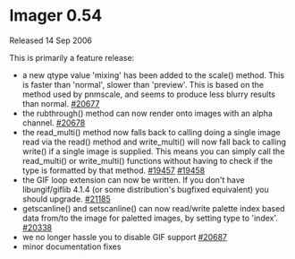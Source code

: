 # Imager 0.54

Released 14 Sep 2006

This is primarily a feature release:
- a new qtype value 'mixing' has been added to the scale() method. This is faster than 'normal', slower than 'preview'. This is based on the method used by pnmscale, and seems to produce less blurry results than normal. [#20677](https://github.com/tonycoz/imager/isssues/20677) 
- the rubthrough() method can now render onto images with an alpha channel. [#20678](https://github.com/tonycoz/imager/isssues/20678) 
- the read_multi() method now falls back to calling doing a single image read via the read() method and write_multi() will now fall back to calling write() if a single image is supplied. This means you can simply call the read_multi() or write_multi() functions without having to check if the type is formatted by that method. [#19457](https://github.com/tonycoz/imager/isssues/19457) [#19458](https://github.com/tonycoz/imager/isssues/19458) 
- the GIF loop extension can now be written. If you don't have libungif/giflib 4.1.4 (or some distribution's bugfixed equivalent) you should upgrade. [#21185](https://github.com/tonycoz/imager/isssues/21185) 
- getscanline() and setscanline() can now read/write palette index based data from/to the image for paletted images, by setting type to 'index'. [#20338](https://github.com/tonycoz/imager/isssues/20338) 
- we no longer hassle you to disable GIF support [#20687](https://github.com/tonycoz/imager/isssues/20687) 
- minor documentation fixes